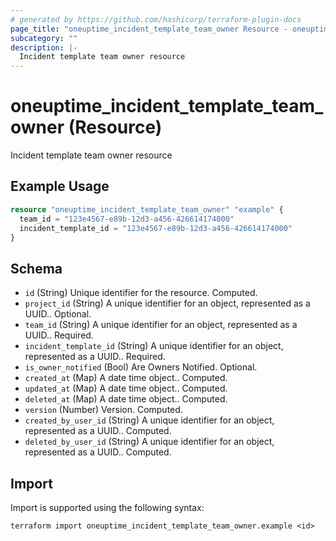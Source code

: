 ```yaml
---
# generated by https://github.com/hashicorp/terraform-plugin-docs
page_title: "oneuptime_incident_template_team_owner Resource - oneuptime"
subcategory: ""
description: |-
  Incident template team owner resource
---
```


# oneuptime_incident_template_team_owner (Resource)

Incident template team owner resource

## Example Usage

```terraform
resource "oneuptime_incident_template_team_owner" "example" {
  team_id = "123e4567-e89b-12d3-a456-426614174000"
  incident_template_id = "123e4567-e89b-12d3-a456-426614174000"
}
```

## Schema

- `id` (String) Unique identifier for the resource. Computed.
- `project_id` (String) A unique identifier for an object, represented as a UUID.. Optional.
- `team_id` (String) A unique identifier for an object, represented as a UUID.. Required.
- `incident_template_id` (String) A unique identifier for an object, represented as a UUID.. Required.
- `is_owner_notified` (Bool) Are Owners Notified. Optional.
- `created_at` (Map) A date time object.. Computed.
- `updated_at` (Map) A date time object.. Computed.
- `deleted_at` (Map) A date time object.. Computed.
- `version` (Number) Version. Computed.
- `created_by_user_id` (String) A unique identifier for an object, represented as a UUID.. Computed.
- `deleted_by_user_id` (String) A unique identifier for an object, represented as a UUID.. Computed.

## Import

Import is supported using the following syntax:

```shell
terraform import oneuptime_incident_template_team_owner.example <id>
```
